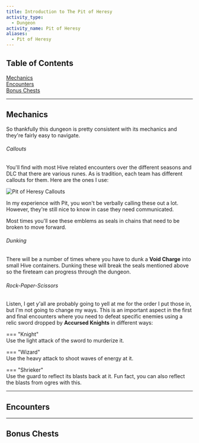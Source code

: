 ```yaml
---
title: Introduction to The Pit of Heresy
activity_type:
  - Dungeon
activity_name: Pit of Heresy
aliases:
  - Pit of Heresy
---
```


## Table of Contents

[Mechanics](#Mechanics)  
[Encounters](#Encounters)  
[Bonus Chests](#bonus-chests)

---

## Mechanics

So thankfully this dungeon is pretty consistent with its mechanics and they're fairly easy to navigate.

###### Callouts

You'll find with most Hive related encounters over the different seasons and DLC that there are various runes. As is tradition, each team has different callouts for them. Here are the ones I use:

![Pit of Heresy Callouts](assets/img/PoH-Callouts.png)

In my experience with Pit, you won't be verbally calling these out a lot. However, they're still nice to know in case they need communicated.

Most times you'll see these emblems as seals in chains that need to be broken to move forward.

###### Dunking

There will be a number of times where you have to dunk a **Void Charge** into small Hive containers. Dunking these will break the seals mentioned above so the fireteam can progress through the dungeon.

###### Rock-Paper-Scissors

Listen, I get y'all are probably going to yell at me for the order I put those in, but I'm not going to change my ways. This is an important aspect in the first and final encounters where you need to defeat specific enemies using a relic sword dropped by **Accursed Knights**  in different ways:

=== "Knight"  
	Use the light attack of the sword to murderize it.

=== "Wizard"  
	Use the heavy attack to shoot waves of energy at it.

=== "Shrieker"  
	Use the guard to reflect its blasts back at it. Fun fact, you can also reflect the blasts from ogres with this.

---

## Encounters

---

## Bonus Chests